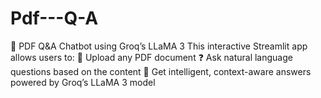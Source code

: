 # Pdf---Q-A
🧠 PDF Q&amp;A Chatbot using Groq’s LLaMA 3 This interactive Streamlit app allows users to:  📄 Upload any PDF document ❓ Ask natural language questions based on the content 🤖 Get intelligent, context-aware answers powered by Groq’s LLaMA 3 model  
